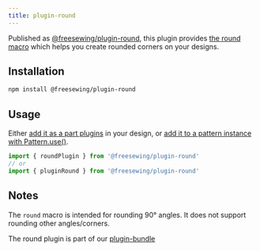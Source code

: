 ```yaml
---
title: plugin-round
---
```


Published as [@freesewing/plugin-round][1], this plugin provides [the round
macro](/reference/macros/round) which helps you create rounded corners on your
designs.

## Installation

```sh
npm install @freesewing/plugin-round
```

## Usage

Either [add it as a part plugins](/reference/api/part/config/plugins) in your
design, or [add it to a pattern instance with
Pattern.use()](/reference/api/pattern/use).

```js
import { roundPlugin } from '@freesewing/plugin-round'
// or
import { pluginRound } from '@freesewing/plugin-round'
```

## Notes

The `round` macro is intended for rounding 90° angles.
It does not support rounding other angles/corners.

The round plugin is part of our [plugin-bundle](/reference/plugins/bundle)

[1]: https://www.npmjs.com/package/@freesewing/plugin-round
